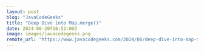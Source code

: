 ```yaml
---
layout: post
blog: "JavaCodeGeeks"
title: "Deep Dive into Map.merge()"
date: 2024-08-20T16:52:00Z
image: images/javacodegeeks.png
remote_url: "https://www.javacodegeeks.com/2024/08/deep-dive-into-map-merge.html"
---
```

